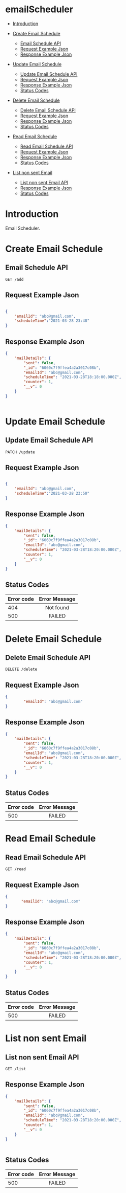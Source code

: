
# emailScheduler

- [Introduction](#introduction) 

- [Create Email Schedule](#create-email-schedule) 
  - [Email Schedule API](#email-schedule-api) 
  - [Request Example Json](#email-schedule-request-example-json)  
  - [Response Example Json](#email-schedule-request-response-example-json)

- [Update Email Schedule](#update-email-schedule) 
  - [Update Email Schedule API](#update-email-schedule-api) 
  - [Request Example Json](#update-email-schedule-request-example-json) 
  - [Response Example Json](#update-email-schedule-response-example-json)  
  - [Status Codes](#update-email-schedule-status-codes)
  
- [Delete Email Schedule](#delete-email-schedule) 
  - [Delete Email Schedule API](#delete-email-schedule-api)
  - [Request Example Json](#delete-email-schedule-request-example-json)  
  - [Response Example Json](#delete-email-schedule-response-example-json)  
  - [Status Codes](#delete-email-schedule-status-codes)
  
- [Read Email Schedule](#read-email-schedule) 
  - [Read Email Schedule API](#read-email-schedule-api)
  - [Request Example Json](#read-email-schedule-request-example-json)  
  - [Response Example Json](#read-email-schedule-response-example-json)  
  - [Status Codes](#read-email-schedule-status-codes)
  
- [List non sent Email](#list-non-sent-email) 
  - [List non sent Email API](#list-non-sent-email-api) 
  - [Response Example Json](#list-non-sent-email-response-example-json)
  - [Status Codes](#list-non-sent-email-status-codes)


# Introduction 

Email Scheduler.

# Create Email Schedule

## Email Schedule API 

`GET /add` 

## Request Example Json

```json

{
    "emailId": "abc@gmail.com",
    "scheduleTime":"2021-03-28 23:48"
}

```

## Response Example Json

```json 
{
    "mailDetails": {
        "sent": false,
        "_id": "6060c7f9ffea4a2a3017c08b",
        "emailId": "abc@gmail.com",
        "scheduleTime": "2021-03-28T18:18:00.000Z",
        "counter": 1,
        "__v": 0
    }
}
		

``` 

# Update Email Schedule

## Update Email Schedule API

`PATCH /update` 

## Request Example Json

```json

{
    "emailId": "abc@gmail.com",
    "scheduleTime":"2021-03-28 23:50"
}

```

## Response Example Json

```json 
{
    "mailDetails": {
        "sent": false,
        "_id": "6060c7f9ffea4a2a3017c08b",
        "emailId": "abc@gmail.com",
        "scheduleTime": "2021-03-28T18:20:00.000Z",
        "counter": 1,
        "__v": 0
    }
}

``` 

## Status Codes 

Error code |                         Error Message 
---------- | :-----------------------------------------------------------: 
404        |                    Not found 
500        |                    FAILED 


# Delete Email Schedule

## Delete Email Schedule API

`DELETE /delete` 

## Request Example Json 

```json 
{
        "emailId": "abc@gmail.com"
}

``` 

## Response Example Json 

```json 
{
    "mailDetails": {
        "sent": false,
        "_id": "6060c7f9ffea4a2a3017c08b",
        "emailId": "abc@gmail.com",
        "scheduleTime": "2021-03-28T18:20:00.000Z",
        "counter": 1,
        "__v": 0
    }
}

``` 

## Status Codes 

Error code |                         Error Message 
---------- | :-----------------------------------------------------------: 
500        |                    FAILED 

# Read Email Schedule

## Read Email Schedule API 

`GET /read` 

## Request Example Json 

```json 
{
       "emailId": "abc@gmail.com"
}

``` 

## Response Example Json 

```json 
{
    "mailDetails": {
        "sent": false,
        "_id": "6060c7f9ffea4a2a3017c08b",
        "emailId": "abc@gmail.com",
        "scheduleTime": "2021-03-28T18:20:00.000Z",
        "counter": 1,
        "__v": 0
    }
}

``` 

## Status Codes 

Error code |                         Error Message 
---------- | :-----------------------------------------------------------: 
500        |                    FAILED 



# List non sent Email 

## List non sent Email API

`GET /list` 

## Response Example Json 

```json 
{
    "mailDetails": {
        "sent": false,
        "_id": "6060c7f9ffea4a2a3017c08b",
        "emailId": "abc@gmail.com",
        "scheduleTime": "2021-03-28T18:20:00.000Z",
        "counter": 1,
        "__v": 0
    }
}
		

``` 
## Status Codes 

Error code |                         Error Message 
---------- | :-----------------------------------------------------------: 
500        |                    FAILED 


